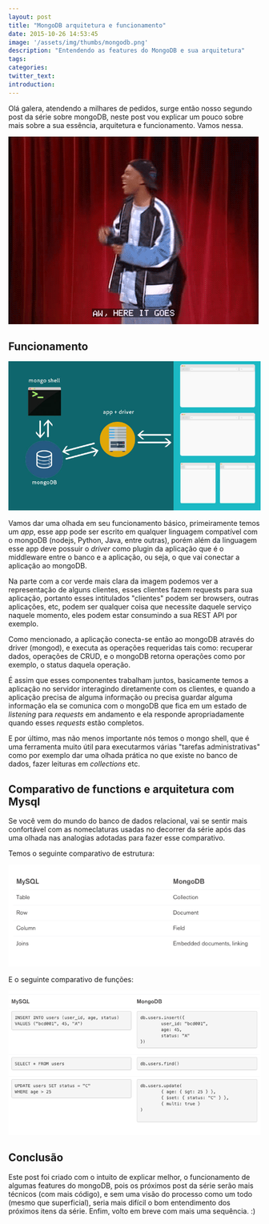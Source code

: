 ```yaml
---
layout: post
title: "MongoDB arquitetura e funcionamento"
date: 2015-10-26 14:53:45
image: '/assets/img/thumbs/mongodb.png'
description: "Entendendo as features do MongoDB e sua arquitetura"
tags:
categories:
twitter_text:
introduction:
---
```


Olá galera, atendendo a milhares de pedidos, surge então nosso segundo post da série sobre mongoDB, neste post vou explicar um pouco sobre mais sobre a sua essência, arquitetura e funcionamento. Vamos nessa.

![Vamo nessa](/assets/img/posts/serie-mongo-db/vamonessa.gif)

## Funcionamento

![funcionamento do mongoDB](/assets/img/posts/serie-mongo-db/mongoDBschema.jpg)

Vamos dar uma olhada em seu funcionamento básico, primeiramente temos um *app*, esse app pode ser escrito em qualquer linguagem compatível com o mongoDB (nodejs, Python, Java, entre outras), porém além da linguagem esse app deve possuir o *driver* como plugin da aplicação que é o middleware entre o banco e a aplicação, ou seja, o que vai conectar a aplicação ao mongoDB.

Na parte com a cor verde mais clara da imagem podemos ver a representação de alguns clientes, esses clientes fazem requests para sua aplicação, portanto esses intitulados "clientes" podem ser browsers, outras aplicações, etc, podem ser qualquer coisa que necessite daquele serviço naquele momento, eles podem estar consumindo a sua REST API por exemplo.

Como mencionado, a aplicação conecta-se então ao mongoDB através do driver (mongod), e executa as operações requeridas tais como: recuperar dados, operações de CRUD, e o mongoDB retorna operações como por exemplo, o status daquela operação. 

É assim que esses componentes trabalham juntos, basicamente temos a aplicação no servidor interagindo diretamente com os clientes, e quando a aplicação precisa de alguma informação ou precisa guardar alguma informação ela  se comunica com o mongoDB que fica em um estado de *listening* para *requests* em andamento e ela responde apropriadamente quando esses *requests* estão completos.

E por último, mas não menos importante nós temos o mongo shell, que é uma ferramenta muito útil para executarmos várias "tarefas administrativas" como por exemplo dar uma olhada prática no que existe no banco de dados, fazer leituras em *collections* etc.

## Comparativo de functions e arquitetura com Mysql

Se você vem do mundo do banco de dados relacional, vai se sentir mais confortável com as nomeclaturas usadas no decorrer da série após das uma olhada nas analogias adotadas para fazer esse comparativo.

Temos o seguinte comparativo de estrutura:

![Comparativo de estrutura](/assets/img/posts/serie-mongo-db/structure.png)

E o seguinte comparativo de funções:

![Comparativo de funcionalidades](/assets/img/posts/serie-mongo-db/functions.png)

## Conclusão

Este post foi criado com o intuito de explicar melhor, o funcionamento de algumas features do mongoDB, pois os próximos post da série serão mais técnicos (com mais código), e sem uma visão do processo como um todo (mesmo que superficial), seria mais difícil o bom entendimento dos próximos itens da série. Enfim, volto em breve com mais uma sequência. :)